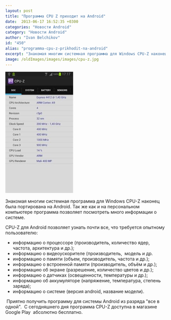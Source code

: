 ```yaml
---
layout: post
title: "Программа CPU Z приходит на Android"
date:  2013-06-17 16:52:35 +0300
categories: "Новости Android"
category: "Новости Android"
author: "Ivan Belchikov"
id: "450"
alias: "programma-cpu-z-prikhodit-na-android"
excerpt: "Знакомая многим системная программа для Windows CPU-Z наконец была портирована на Android. Так же как и на персональном компьютере программа позволяет посмотреть много информации о системе."
image: /oldImages/images/images/cpu-z.jpg
---
```

<img src="/oldImages/images/images/cpu-z.jpg" alt="CPU-Z для Android" />

Знакомая многим системная программа для Windows CPU-Z наконец была портирована на Android. Так же как и на персональном компьютере программа позволяет посмотреть много информации о системе.


CPU-Z для Android позволяет узнать почти все, что требуется опытному пользователю:

<ul>
<li>информацию о процессоре (производитель, количество ядер, частота, архитектура и др.);</li>
<li>информацию о видеоускорителе (производитель,  модель и др.</li>
<li>информацию о памяти (объем, производитель, частота и др.);</li>
<li>информацию о встроенной памяти (производитель, объём и др.);</li>
<li>информацию об экране (разрешение, количество цветов и др.);</li>
<li>информацию о датчиках (освещенности, температуры и др.);</li>
<li>информацию об аккумуляторе (напряжение, температура, степень заряда);</li>
<li>информацию о системе (версия android, название модели).</li>
</ul>
 Приятно получить программу для системы Android из разряда "все в одной".  С сегодняшнего дня программа CPU-Z доступна в магазине Google Play  абсолютно бесплатно.

 
